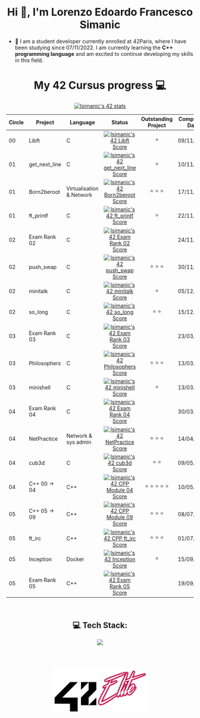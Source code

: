 <h1 align="center">Hi 👋, I'm Lorenzo Edoardo Francesco Simanic</h1>

- 🌱 I am a student developer currently enrolled at 42Paris, where I have been studying since 07/11/2022. I am currently learning the **C++ programming language** and am excited to continue developing my skills in this field.

<h1 align="center">My 42 Cursus progress 💻</h1>

<div align="center">

[![lsimanic's 42 stats](https://badge42.vercel.app/api/v2/clb7825tg00060fjzin5em8cu/stats?cursusId=21&coalitionId=48)](https://profile.intra.42.fr/users/lsimanic)
</div>

<div align="center">
  
| **Circle** | **Project**   | **Language**             | **Status**                                                                                                                                                                                                |  **Outstanding Project**  | **Completion Date** |
|------------|---------------|--------------------------|:---------------------------------------------------------------------------------------------------------------------------------------------------------------------------------------------------------:|:-------------------------:|:-------------------:|
| 00         | Libft         | C                        | [![lsimanic's 42 Libft Score](https://badge42.vercel.app/api/v2/clb7825tg00060fjzin5em8cu/project/2868498)](https://projects.intra.42.fr/projects/42cursus-libft/projects_users/2868498)                  |             ⭐            |      09/11/2022     |
| 01         | get_next_line | C                        | [![lsimanic's 42 get_next_line Score](https://badge42.vercel.app/api/v2/clb7825tg00060fjzin5em8cu/project/2872990)](https://projects.intra.42.fr/projects/42cursus-get_next_line/projects_users/2872990)  |             ⭐            |       10/11/2022     |
| 01         | Born2beroot   | Virtualisation & Network | [![lsimanic's 42 Born2beroot Score](https://badge42.vercel.app/api/v2/clb7825tg00060fjzin5em8cu/project/2876446)](https://projects.intra.42.fr/projects/born2beroot/projects_users/2876446)               |          ⭐ ⭐ ⭐          |      17/11/2022     |
| 01         | ft_printf     | C                        | [![lsimanic's 42 ft_printf Score](https://badge42.vercel.app/api/v2/clb7825tg00060fjzin5em8cu/project/2881969)](https://projects.intra.42.fr/projects/42cursus-ft_printf/projects_users/2881969)          |             ⭐            |      22/11/2022     |
| 02         | Exam Rank 02  | C                        | [![lsimanic's 42 Exam Rank 02 Score](https://badge42.vercel.app/api/v2/clb7825tg00060fjzin5em8cu/project/2893136)](https://projects.intra.42.fr/projects/exam-rank-02/projects_users/2893136)             |                           |      24/11/2022     |
| 02         | push_swap     | C                        | [![lsimanic's 42 push_swap Score](https://badge42.vercel.app/api/v2/clb7825tg00060fjzin5em8cu/project/2890264)](https://projects.intra.42.fr/projects/42cursus-push_swap/projects_users/2890264)          |          ⭐ ⭐ ⭐          |      30/11/2022     |
| 02         | minitalk      | C                        | [![lsimanic's 42 minitalk Score](https://badge42.vercel.app/api/v2/clb7825tg00060fjzin5em8cu/project/2900516)](https://projects.intra.42.fr/projects/minitalk/projects_users/2900516)                     |             ⭐            |      05/12/2022     |
| 02         | so_long       | C                        | [![lsimanic's 42 so_long Score](https://badge42.vercel.app/api/v2/clb7825tg00060fjzin5em8cu/project/2906225)](https://projects.intra.42.fr/projects/so_long/projects_users/2906225)                       |            ⭐ ⭐            |      15/12/2022     |
| 03         | Exam Rank 03  | C                        | [![lsimanic's 42 Exam Rank 03 Score](https://badge42.vercel.app/api/v2/clb7825tg00060fjzin5em8cu/project/2928755)](https://projects.intra.42.fr/projects/exam-rank-03/projects_users/2928755)             |                           |      23/03/2022     |
| 03         | Philosophers  | C                        | [![lsimanic's 42 Philosophers Score](https://badge42.vercel.app/api/v2/clb7825tg00060fjzin5em8cu/project/2915788)](https://projects.intra.42.fr/projects/42cursus-philosophers/projects_users/2915788)    |          ⭐ ⭐ ⭐          |      13/03/2023     |
| 03         | minishell     | C                        | [![lsimanic's 42 minishell Score](https://badge42.vercel.app/api/v2/clb7825tg00060fjzin5em8cu/project/2928741)](https://projects.intra.42.fr/projects/42cursus-minishell/projects_users/2928741)          |             ⭐            |      13/03/2023     |
| 04         | Exam Rank 04  | C                        | [![lsimanic's 42 Exam Rank 04 Score](https://badge42.vercel.app/api/v2/clb7825tg00060fjzin5em8cu/project/3050036)](https://projects.intra.42.fr/projects/exam-rank-04/projects_users/3050036)             |                           |      30/03/2022     |
| 04         | NetPractice   | Network & sys admin      | [![lsimanic's 42 NetPractice Score](https://badge42.vercel.app/api/v2/clb7825tg00060fjzin5em8cu/project/3042132)](https://projects.intra.42.fr/projects/netpractice/projects_users/3042132)               |          ⭐ ⭐ ⭐          |      14/04/2023     |
| 04         | cub3d         | C                        | [![lsimanic's 42 cub3d Score](https://badge42.vercel.app/api/v2/clb7825tg00060fjzin5em8cu/project/3042123)](https://projects.intra.42.fr/projects/cub3d/projects_users/3042123)                           |            ⭐ ⭐            |      09/05/2023     | 
| 04         | C++ 00 -> 04  | C++                      | [![lsimanic's 42 CPP Module 04 Score](https://badge42.vercel.app/api/v2/clb7825tg00060fjzin5em8cu/project/3081645)](https://projects.intra.42.fr/projects/cpp-module-04/projects_users/3081645)           |       ⭐ ⭐ ⭐ ⭐ ⭐       |      10/05/2023     | 
| 05         | C++ 05 -> 09  | C++                      | [![lsimanic's 42 CPP Module 09 Score](https://badge42.vercel.app/api/v2/clb7825tg00060fjzin5em8cu/project/3141790)](https://projects.intra.42.fr/projects/cpp-module-09/projects_users/3141790)           |          ⭐ ⭐ ⭐          |      08/07/2023     | 
| 05         | ft_irc        | C++                      | [![lsimanic's 42 CPP ft_irc Score](https://badge42.vercel.app/api/v2/clb7825tg00060fjzin5em8cu/project/3091534)](https://projects.intra.42.fr/projects/ft_irc/projects_users/3091534)                     |          ⭐ ⭐ ⭐          |      01/07/2023     | 
| 05         | Inception     | Docker                   | [![lsimanic's 42 Inception Score](https://badge42.vercel.app/api/v2/clb7825tg00060fjzin5em8cu/project/3134979)](https://projects.intra.42.fr/projects/inception/projects_users/3134979)                   |             ⭐            |      15/09/2023     |
| 05         | Exam Rank 05  | C++                      | [![lsimanic's 42 Exam Rank 05 Score](https://badge42.vercel.app/api/v2/clb7825tg00060fjzin5em8cu/project/3316272)](https://projects.intra.42.fr/projects/exam-rank-05/projects_users/3316272)             |                           |      19/09/2023     |

</div>

<br>
<h2 align="center"> 💻 Tech Stack: </h1>
<p align="center">
<a href="https://skillicons.dev">
  <img src="https://skillicons.dev/icons?i=c,cpp,html,css,react,nestjs,ts,tailwind,figma,docker,linux,bash,git,ps,pr,ai,ae,blender&perline=6" />
</a>
</p>

<br>
<br>

<p align="center">
<img src="https://github.com/lorenzoedoardofrancesco/lorenzoedoardofrancesco/blob/main/42Elite.png" width="50%" height="50%">
</p>
